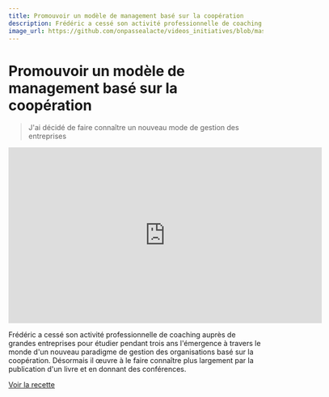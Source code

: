 ```yaml
---
title: Promouvoir un modèle de management basé sur la coopération
description: Frédéric a cessé son activité professionnelle de coaching auprès de grandes entreprises pour étudier pendant trois ans l'émergence à travers le monde d'un nouveau paradigme de gestion des organisations basé sur la coopération. 
image_url: https://github.com/onpassealacte/videos_initiatives/blob/master/media/management_cooperation.jpg
---
```


# Promouvoir un modèle de management basé sur la coopération

> J'ai décidé de faire connaître un nouveau mode de gestion des entreprises

<iframe src="https://player.vimeo.com/video/126932304" width="620" height="348" frameborder="0" webkitallowfullscreen mozallowfullscreen allowfullscreen></iframe>

Frédéric a cessé son activité professionnelle de coaching auprès de grandes entreprises pour étudier pendant trois ans l'émergence à travers le monde d'un nouveau paradigme de gestion des organisations basé sur la coopération. Désormais il œuvre à le faire connaître plus largement par la publication d'un livre et en donnant des conférences.

[Voir la recette](http://www.onpassealacte.fr/recettes_coup_de_coeur_en_savoir_plus.php?r=90943575552)
